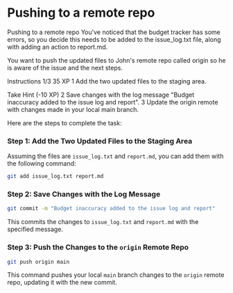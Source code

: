 # Pushing to a remote repo

Pushing to a remote repo
You've noticed that the budget tracker has some errors, so you decide this needs to be added to the issue_log.txt file, along with adding an action to report.md.

You want to push the updated files to John's remote repo called origin so he is aware of the issue and the next steps.

Instructions 1/3
35 XP
1
Add the two updated files to the staging area.

Take Hint (-10 XP)
2
Save changes with the log message "Budget inaccuracy added to the issue log and report".
3
Update the origin remote with changes made in your local main branch.

Here are the steps to complete the task:

### Step 1: Add the Two Updated Files to the Staging Area
Assuming the files are `issue_log.txt` and `report.md`, you can add them with the following command:
```bash
git add issue_log.txt report.md
```

### Step 2: Save Changes with the Log Message
```bash
git commit -m "Budget inaccuracy added to the issue log and report"
```
This commits the changes to `issue_log.txt` and `report.md` with the specified message.

### Step 3: Push the Changes to the `origin` Remote Repo
```bash
git push origin main
```
This command pushes your local `main` branch changes to the `origin` remote repo, updating it with the new commit.
